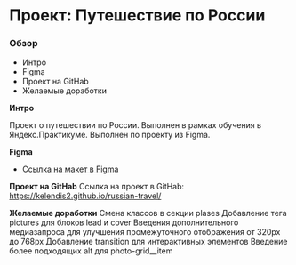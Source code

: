 # Проект: Путешествие по России

### Обзор
* Интро
* Figma
* Проект на GitHab
* Желаемые доработки


**Интро**

Проект о путешествии по России.
Выполнен в рамках обучения в Яндекс.Практикуме.
Выполнен по проекту из Figma.


**Figma**

* [Ссылка на макет в Figma](https://www.figma.com/file/5S2WSbEFL6awjVWJ0NWL8Q/Sprint-3_-Russia-_-desktop-mobile?node-id=28503%3A0)

**Проект на GitHab**
Ссылка на проект в GitHab: https://kelendis2.github.io/russian-travel/

**Желаемые доработки**
Смена классов в секции plases
Добавление тега pictures для блоков lead и cover
Введения дополнительного медиазапроса  для улучшения промежуточного отображения от 320px  до 768px
Добавление  transition для интерактивных элементов
Введение более подходящих alt для photo-grid__item



